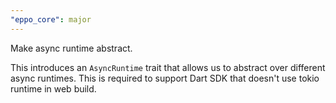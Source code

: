 ```yaml
---
"eppo_core": major
---
```


Make async runtime abstract.

This introduces an `AsyncRuntime` trait that allows us to abstract over different async runtimes. This is required to support Dart SDK that doesn't use tokio runtime in web build.
